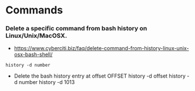 
# Commands
### Delete a specific command from bash history on Linux/Unix/MacOSX.
+ https://www.cyberciti.biz/faq/delete-command-from-history-linux-unix-osx-bash-shell/
```
history -d number
```
+ Delete the bash history entry at offset OFFSET 
history -d offset
history -d number
history -d 1013

